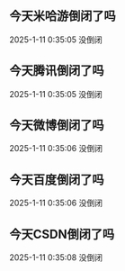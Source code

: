 ## 今天米哈游倒闭了吗

2025-1-11 0:35:05 没倒闭

## 今天腾讯倒闭了吗

2025-1-11 0:35:05 没倒闭

## 今天微博倒闭了吗

2025-1-11 0:35:06 没倒闭

## 今天百度倒闭了吗

2025-1-11 0:35:06 没倒闭

## 今天CSDN倒闭了吗

2025-1-11 0:35:08 没倒闭

